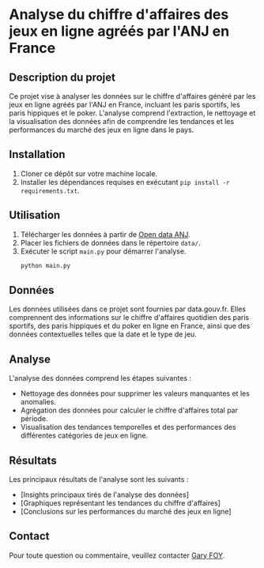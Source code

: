# Analyse du chiffre d'affaires des jeux en ligne agréés par l'ANJ en France

## Description du projet
Ce projet vise à analyser les données sur le chiffre d'affaires généré par les jeux en ligne agréés par l'ANJ en France, incluant les paris sportifs, les paris hippiques et le poker. L'analyse comprend l'extraction, le nettoyage et la visualisation des données afin de comprendre les tendances et les performances du marché des jeux en ligne dans le pays.

## Installation
1. Cloner ce dépôt sur votre machine locale.
2. Installer les dépendances requises en exécutant `pip install -r requirements.txt`.

## Utilisation
1. Télécharger les données à partir de [Open data ANJ](https://anj.fr/open-data-anj).
2. Placer les fichiers de données dans le répertoire `data/`.
3. Exécuter le script `main.py` pour démarrer l'analyse.
   ```bash
   python main.py

## Données
Les données utilisées dans ce projet sont fournies par data.gouv.fr. Elles comprennent des informations sur le chiffre d'affaires quotidien des paris sportifs, des paris hippiques et du poker en ligne en France, ainsi que des données contextuelles telles que la date et le type de jeu.

## Analyse
L'analyse des données comprend les étapes suivantes :
- Nettoyage des données pour supprimer les valeurs manquantes et les anomalies.
- Agrégation des données pour calculer le chiffre d'affaires total par période.
- Visualisation des tendances temporelles et des performances des différentes catégories de jeux en ligne.

## Résultats
Les principaux résultats de l'analyse sont les suivants :
- [Insights principaux tirés de l'analyse des données]
- [Graphiques représentant les tendances du chiffre d'affaires]
- [Conclusions sur les performances du marché des jeux en ligne]


## Contact
Pour toute question ou commentaire, veuillez contacter [Gary FOY](garyfoy@hotmail.fr).
